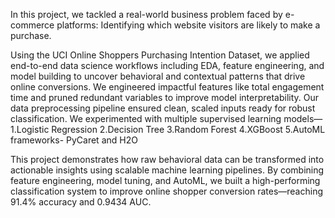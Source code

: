 In this project, we tackled a real-world business problem faced by e-commerce platforms: Identifying which website visitors are likely to make a purchase. 

Using the UCI Online Shoppers Purchasing Intention Dataset, we applied end-to-end data science workflows including EDA, feature engineering, and model building to uncover behavioral and contextual patterns that drive online conversions. We engineered impactful features like total engagement time and pruned redundant variables to improve model interpretability. Our data preprocessing pipeline ensured clean, scaled inputs ready for robust classification. 
We experimented with multiple supervised learning models—
1.Logistic Regression
2.Decision Tree
3.Random Forest
4.XGBoost
5.AutoML frameworks- PyCaret and H2O

This project demonstrates how raw behavioral data can be transformed into actionable insights using scalable machine learning pipelines. By combining feature engineering, model tuning, and AutoML, we built a high-performing classification system to improve online shopper conversion rates—reaching 91.4% accuracy and 0.9434 AUC.
